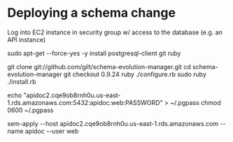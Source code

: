 Deploying a schema change
=========================
Log into EC2 instance in security group w/ access to the database
(e.g. an API instance)

  sudo apt-get --force-yes -y install postgresql-client git ruby

  git clone git://github.com/gilt/schema-evolution-manager.git
  cd schema-evolution-manager
  git checkout 0.9.24
  ruby ./configure.rb
  sudo ruby ./install.rb

  echo "apidoc2.cqe9ob8rnh0u.us-east-1.rds.amazonaws.com:5432:apidoc:web:PASSWORD" > ~/.pgpass
  chmod 0600 ~/.pgpass

  sem-apply --host apidoc2.cqe9ob8rnh0u.us-east-1.rds.amazonaws.com --name apidoc --user web